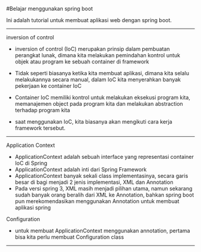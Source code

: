 #Belajar menggunakan spring boot
<p>
    Ini adalah tutorial untuk membuat aplikasi web dengan spring boot.
</p>

* * *
<p> inversion of control </p>

* inversion of control (IoC) merupakan prinsip dalam pembuatan perangkat lunak, dimana kita melakukan pemindahan kontrol untuk objek atau program ke sebuah container di framework

* Tidak seperti biasanya ketika kita membuat aplikasi, dimana kita selalu melakukannya secara manual, dalam IoC kita menyerahkan banyak pekerjaan ke container IoC
* Container IoC memiliki kontrol untuk melakukan eksekusi program kita, memanajemen object pada program kita dan melakukan abstraction terhadap program kita
* saat menggunakan IoC, kita biasanya akan mengikuti cara kerja framework tersebut.

* * *
<p>Application Context</p>

* ApplicationContext adalah sebuah interface yang representasi container IoC di Spring
* ApplicationContext adalah inti dari Spring Framework
* ApplicationContext banyak sekali class implementasinya, secara garis besar di bagi menjadi 2 jenis implementasi, XML dan Annotation
* Pada versi spring 3, XML masih menjadi pilihan utama, namun sekarang sudah banyak orang beralih dari XML ke Annotation, bahkan spring boot pun merekomendasikan menggunakan Annotation untuk membuat aplikasi spring

<p>Configuration</p>

* untuk membuat ApplicationContext menggunakan annotation, pertama bisa kita perlu membuat Configuration class
* * *